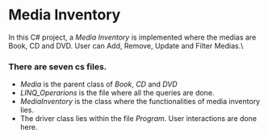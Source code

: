 # Media Inventory
In this C# project, a *Media Inventory* is implemented where the medias are Book, CD and DVD. User can Add, Remove, Update and Filter Medias.\
### There are seven cs files.
- *Media* is the parent class of *Book*, *CD* and *DVD*
- *LINQ_Operarions* is the file where all the queries are done.
- *MediaInventory* is the class where the functionalities of media inventory lies.
- The driver class lies within the file *Program*. User interactions are done here.